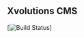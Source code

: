 ## Xvolutions CMS

[![Build Status](https://d3catcq6sj74vn.cloudfront.net/v97d9d2bbd3/bundles/sensiolabsinsightanalysis/img/medals/with-ribbon/medal-bronze.png)]